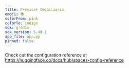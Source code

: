 ```yaml
---
title: Previsor Imobiliario
emoji: 📚
colorFrom: pink
colorTo: indigo
sdk: gradio
sdk_version: 5.49.1
app_file: app.py
pinned: false
---
```


Check out the configuration reference at https://huggingface.co/docs/hub/spaces-config-reference
